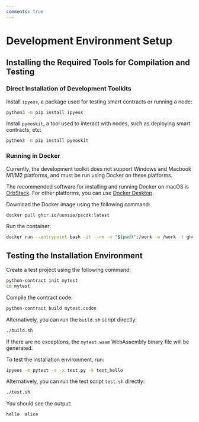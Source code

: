 ```yaml
---
comments: true
---
```


# Development Environment Setup

## Installing the Required Tools for Compilation and Testing

### Direct Installation of Development Toolkits

Install `ipyeos`, a package used for testing smart contracts or running a node:

```bash
python3 -m pip install ipyeos
```

Install `pyeoskit`, a tool used to interact with nodes, such as deploying smart contracts, etc:

```bash
python3 -m pip install pyeoskit
```

### Running in Docker

Currently, the development toolkit does not support Windows and Macbook M1/M2 platforms, and must be run using Docker on these platforms.

The recommended software for installing and running Docker on macOS is [OrbStack](https://orbstack.dev/download). For other platforms, you can use [Docker Desktop](https://www.docker.com/products/docker-desktop).

Download the Docker image using the following command:

```bash
docker pull ghcr.io/uuosio/pscdk:latest
```

Run the container:

```bash
docker run --entrypoint bash -it --rm -v "$(pwd)":/work -w /work -t ghcr.io/uuosio/pscdk
```

## Testing the Installation Environment

Create a test project using the following command:

```bash
python-contract init mytest
cd mytest
```

Compile the contract code:

```bash
python-contract build mytest.codon
```

Alternatively, you can run the `build.sh` script directly:

```bash
./build.sh
```

If there are no exceptions, the `mytest.wasm` WebAssembly binary file will be generated.

To test the installation environment, run:

```bash
ipyeos -m pytest -s -x test.py -k test_hello
```

Alternatively, you can run the test script `test.sh` directly:

```bash
./test.sh
```

You should see the output:

```
hello  alice
```
